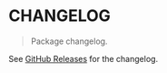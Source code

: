 # CHANGELOG

> Package changelog.

See [GitHub Releases](https://github.com/stdlib-js/assert-is-bigint/releases) for the changelog.